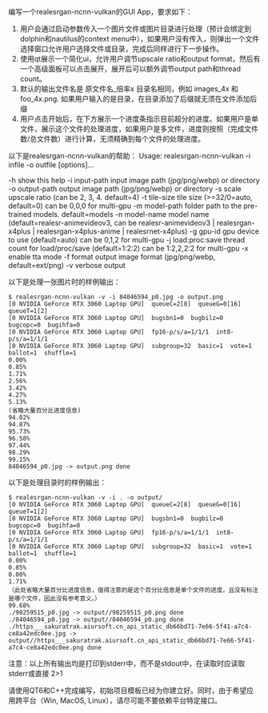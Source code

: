 编写一个realesrgan-ncnn-vulkan的GUI App，要求如下：
1. 用户会通过启动参数传入一个图片文件或图片目录进行处理（预计会绑定到dolphin和nautilus的context menu中），如果用户没有传入，则弹出一个文件选择窗口允许用户选择文件或目录，完成后同样进行下一步操作。
2. 使用qt展示一个简化ui，允许用户调节upscale ratio和output format，然后有一个高级面板可以点击展开，展开后可以额外调节output path和thread count。
3. 默认的输出文件名是 原文件名_倍率x 目录名相同，例如 images_4x 和 foo_4x.png. 如果用户输入的是目录，在目录添加了后缀就无须在文件添加后缀
4. 用户点击开始后，在下方展示一个进度条指示目前超分的进度。如果用户是单文件，展示这个文件的处理进度，如果用户是多文件，进度则按照（完成文件数/总文件数）进行计算，无须精确到每个文件的处理进度。

以下是realesrgan-ncnn-vulkan的帮助：
Usage: realesrgan-ncnn-vulkan -i infile -o outfile [options]...

  -h                   show this help
  -i input-path        input image path (jpg/png/webp) or directory
  -o output-path       output image path (jpg/png/webp) or directory
  -s scale             upscale ratio (can be 2, 3, 4. default=4)
  -t tile-size         tile size (>=32/0=auto, default=0) can be 0,0,0 for multi-gpu
  -m model-path        folder path to the pre-trained models. default=models
  -n model-name        model name (default=realesr-animevideov3, can be realesr-animevideov3 | realesrgan-x4plus | realesrgan-x4plus-anime | realesrnet-x4plus)
  -g gpu-id            gpu device to use (default=auto) can be 0,1,2 for multi-gpu
  -j load:proc:save    thread count for load/proc/save (default=1:2:2) can be 1:2,2,2:2 for multi-gpu
  -x                   enable tta mode
  -f format            output image format (jpg/png/webp, default=ext/png)
  -v                   verbose output

以下是处理一张图片时的样例输出：
```
$ realesrgan-ncnn-vulkan -v -i 84046594_p0.jpg -o output.png
[0 NVIDIA GeForce RTX 3060 Laptop GPU]  queueC=2[8]  queueG=0[16]  queueT=1[2]
[0 NVIDIA GeForce RTX 3060 Laptop GPU]  bugsbn1=0  bugbilz=0  bugcopc=0  bugihfa=0
[0 NVIDIA GeForce RTX 3060 Laptop GPU]  fp16-p/s/a=1/1/1  int8-p/s/a=1/1/1
[0 NVIDIA GeForce RTX 3060 Laptop GPU]  subgroup=32  basic=1  vote=1  ballot=1  shuffle=1
0.00%
0.85%
1.71%
2.56%
3.42%
4.27%
5.13%
(省略大量百分比进度信息)
94.02%
94.87%
95.73%
96.58%
97.44%
98.29%
99.15%
84046594_p0.jpg -> output.png done
```


以下是处理目录时的样例输出：

```
$ realesrgan-ncnn-vulkan -v -i . -o output/
[0 NVIDIA GeForce RTX 3060 Laptop GPU]  queueC=2[8]  queueG=0[16]  queueT=1[2]
[0 NVIDIA GeForce RTX 3060 Laptop GPU]  bugsbn1=0  bugbilz=0  bugcopc=0  bugihfa=0
[0 NVIDIA GeForce RTX 3060 Laptop GPU]  fp16-p/s/a=1/1/1  int8-p/s/a=1/1/1
[0 NVIDIA GeForce RTX 3060 Laptop GPU]  subgroup=32  basic=1  vote=1  ballot=1  shuffle=1
0.00%
0.85%
0.00%
1.71%
（此处省略大量百分比进度信息，值得注意的是这个百分比信息是单个文件的进度，且没有标注是哪个文件，因此没有参考意义。）
99.68%
./98259515_p0.jpg -> output//98259515_p0.png done
./84046594_p0.jpg -> output//84046594_p0.png done
./https___sakuratrak.aiursoft.cn_api_static_db66bd71-7e66-5f41-a7c4-ce8a42edc0ee.jpg -> output//https___sakuratrak.aiursoft.cn_api_static_db66bd71-7e66-5f41-a7c4-ce8a42edc0ee.png done
```

注意：以上所有输出均是打印到stderr中，而不是stdout中，在读取时应读取stderr或直接 2>1

请使用QT6和C++完成编写，初始项目模板已经为你建立好。同时，由于希望应用跨平台（Win, MacOS, Linux），请尽可能不要依赖平台特定接口。